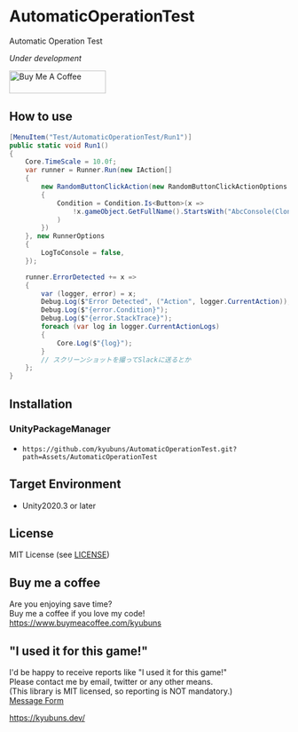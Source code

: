 # AutomaticOperationTest

Automatic Operation Test

*Under development*

<a href="https://www.buymeacoffee.com/kyubuns" target="_blank"><img src="https://cdn.buymeacoffee.com/buttons/default-orange.png" alt="Buy Me A Coffee" height="41" width="174"></a>

## How to use

```csharp
[MenuItem("Test/AutomaticOperationTest/Run1")]
public static void Run1()
{
    Core.TimeScale = 10.0f;
    var runner = Runner.Run(new IAction[]
    {
        new RandomButtonClickAction(new RandomButtonClickActionOptions
        {
            Condition = Condition.Is<Button>(x =>
                !x.gameObject.GetFullName().StartsWith("AbcConsole(Clone)/") // AbcConsoleのボタンは除外
            )
        })
    }, new RunnerOptions
    {
        LogToConsole = false,
    });

    runner.ErrorDetected += x =>
    {
        var (logger, error) = x;
        Debug.Log($"Error Detected", ("Action", logger.CurrentAction));
        Debug.Log($"{error.Condition}");
        Debug.Log($"{error.StackTrace}");
        foreach (var log in logger.CurrentActionLogs)
        {
            Core.Log($"{log}");
        }
        // スクリーンショットを撮ってSlackに送るとか
    };
}
```

## Installation

### UnityPackageManager

- `https://github.com/kyubuns/AutomaticOperationTest.git?path=Assets/AutomaticOperationTest`

## Target Environment

- Unity2020.3 or later

## License

MIT License (see [LICENSE](LICENSE))

## Buy me a coffee

Are you enjoying save time?  
Buy me a coffee if you love my code!  
https://www.buymeacoffee.com/kyubuns

## "I used it for this game!"

I'd be happy to receive reports like "I used it for this game!"  
Please contact me by email, twitter or any other means.  
(This library is MIT licensed, so reporting is NOT mandatory.)  
[Message Form](https://kyubuns.dev/message.html)

https://kyubuns.dev/

